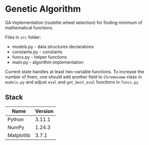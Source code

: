 Genetic Algorithm
======

GA implementation (roulette wheel selection) for finding minimum of mathematical functions.

Files in `src` folder:
* models.py - data structures declarations
* constants.py - constants
* funcs.py - helper functions
* main.py - algorithm implementation

Current state handles at least two-variable functions. To increase the number of them, one should add another field to `Chromosome` class in `models.py` and adjust `eval` and `get_best_eval` functions in `funcs.py`

Stack
------

Name | Version
--- | ---
Python | 3.11.1
NumPy | 1.24.3
Matplotlib | 3.7.1
